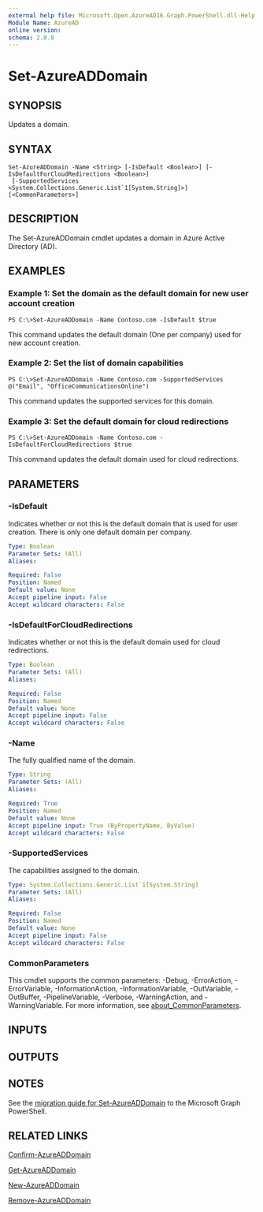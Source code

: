 ```yaml
---
external help file: Microsoft.Open.AzureAD16.Graph.PowerShell.dll-Help.xml
Module Name: AzureAD
online version:
schema: 2.0.0
---
```


# Set-AzureADDomain

## SYNOPSIS
Updates a domain.

## SYNTAX

```
Set-AzureADDomain -Name <String> [-IsDefault <Boolean>] [-IsDefaultForCloudRedirections <Boolean>]
 [-SupportedServices <System.Collections.Generic.List`1[System.String]>] [<CommonParameters>]
```

## DESCRIPTION
The Set-AzureADDomain cmdlet updates a domain in Azure Active Directory (AD).

## EXAMPLES

### Example 1: Set the domain as the default domain for new user account creation
```
PS C:\>Set-AzureADDomain -Name Contoso.com -IsDefault $true
```

This command updates the default domain (One per company) used for new account creation.

### Example 2: Set the list of domain capabilities
```
PS C:\>Set-AzureADDomain -Name Contoso.com -SupportedServices @("Email", "OfficeCommunicationsOnline")
```

This command updates the supported services for this domain.

### Example 3: Set the default domain for cloud redirections
```
PS C:\>Set-AzureADDomain -Name Contoso.com -IsDefaultForCloudRedirections $true
```

This command updates the default domain used for cloud redirections.

## PARAMETERS

### -IsDefault
Indicates whether or not this is the default domain that is used for user creation.
There is only one default domain per company.

```yaml
Type: Boolean
Parameter Sets: (All)
Aliases:

Required: False
Position: Named
Default value: None
Accept pipeline input: False
Accept wildcard characters: False
```

### -IsDefaultForCloudRedirections
Indicates whether or not this is the default domain used for cloud redirections.

```yaml
Type: Boolean
Parameter Sets: (All)
Aliases:

Required: False
Position: Named
Default value: None
Accept pipeline input: False
Accept wildcard characters: False
```

### -Name
The fully qualified name of the domain.

```yaml
Type: String
Parameter Sets: (All)
Aliases:

Required: True
Position: Named
Default value: None
Accept pipeline input: True (ByPropertyName, ByValue)
Accept wildcard characters: False
```

### -SupportedServices
The capabilities assigned to the domain.

```yaml
Type: System.Collections.Generic.List`1[System.String]
Parameter Sets: (All)
Aliases:

Required: False
Position: Named
Default value: None
Accept pipeline input: False
Accept wildcard characters: False
```

### CommonParameters
This cmdlet supports the common parameters: -Debug, -ErrorAction, -ErrorVariable, -InformationAction, -InformationVariable, -OutVariable, -OutBuffer, -PipelineVariable, -Verbose, -WarningAction, and -WarningVariable. For more information, see [about_CommonParameters](http://go.microsoft.com/fwlink/?LinkID=113216).

## INPUTS

## OUTPUTS

## NOTES

See the [migration guide for Set-AzureADDomain](./migrate/Set-AzureADDomain.md) to the Microsoft Graph PowerShell.

## RELATED LINKS

[Confirm-AzureADDomain](Confirm-AzureADDomain.md)

[Get-AzureADDomain](Get-AzureADDomain.md)

[New-AzureADDomain](New-AzureADDomain.md)

[Remove-AzureADDomain](Remove-AzureADDomain.md)

